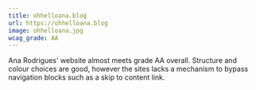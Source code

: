 ```yaml
---
title: ohhelloana.blog
url: https://ohhelloana.blog
image: ohhelloana.jpg
wcag_grade: AA
---
```


Ana Rodrigues' website almost meets grade AA overall. Structure and colour choices are good, however the sites lacks a mechanism to bypass navigation blocks such as a skip to content link.
